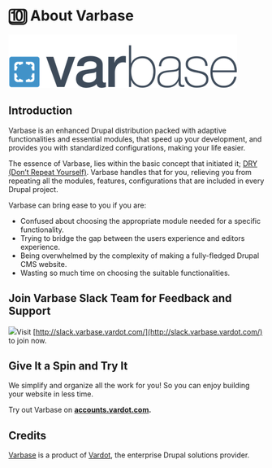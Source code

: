 # 🔟 About Varbase

![The Ultimate Drupal CMS Starter Kit (Bootstrap Ready)](<../.gitbook/assets/Large-Logo Color with padding.png>)

## **Introduction**

Varbase is an enhanced Drupal distribution packed with adaptive functionalities and essential modules, that speed up your development, and provides you with standardized configurations, making your life easier.

The essence of Varbase, lies within the basic concept that initiated it; [DRY (Don’t Repeat Yourself)](https://en.wikipedia.org/wiki/Don't\_repeat\_yourself). Varbase handles that for you, relieving you from repeating all the modules, features, configurations that are included in every Drupal project.

Varbase can bring ease to you if you are:

* Confused about choosing the appropriate module needed for a specific functionality.
* Trying to bridge the gap between the users experience and editors experience.
* Being overwhelmed by the complexity of making a fully-fledged Drupal CMS website.
* Wasting so much time on choosing the suitable functionalities.



## Join Varbase Slack Team for Feedback and Support

[![](https://www.drupal.org/files/varbase-slack-cta\_0.png)](http://slack.varbase.vardot.com/)Visit [http://slack.varbase.vardot.com/](http://slack.varbase.vardot.com/) to join now.

## Give It a Spin and Try It

We simplify and organize all the work for you! So you can enjoy building your website in less time.

Try out Varbase on [**accounts.vardot.com**](https://accounts.vardot.com/)**.**



## Credits

[Varbase](https://www.drupal.org/project/varbase) is a product of [Vardot](https://www.vardot.com/), the enterprise Drupal solutions provider.
